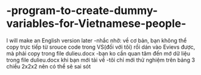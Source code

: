 # -program-to-create-dummy-variables-for-Vietnamese-people-
I will make an English version later
-nhắc nhở: về cơ bản, bạn không thể copy trực tiếp từ srouce code trong VS(đối với tôi) rồi dán vào Evievs được, mà phải copy trong file dulieu.docx
-bạn ko cần quan tâm đến mớ dữ liệu trong file dulieu.docx khi bạn mới tải về
-tôi chỉ mới thử nghiệm trên bảng 3 chiều 2x2x2 nên có thể sẽ sai sót
